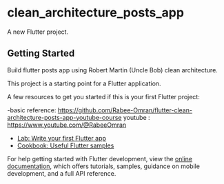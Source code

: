 # clean_architecture_posts_app

A new Flutter project.

## Getting Started

Build flutter posts app using Robert Martin (Uncle Bob) clean architecture.

This project is a starting point for a Flutter application.

A few resources to get you started if this is your first Flutter project:

-basic reference: https://github.com/Rabee-Omran/flutter-clean-architecture-posts-app-youtube-course
youtube : https://www.youtube.com/@RabeeOmran

- [Lab: Write your first Flutter app](https://docs.flutter.dev/get-started/codelab)
- [Cookbook: Useful Flutter samples](https://docs.flutter.dev/cookbook)

For help getting started with Flutter development, view the
[online documentation](https://docs.flutter.dev/), which offers tutorials,
samples, guidance on mobile development, and a full API reference.
